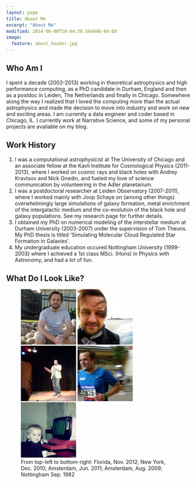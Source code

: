 ```yaml
---
layout: page
title: About Me
excerpt: "About Me"
modified: 2014-08-08T19:44:38.564948-04:00
image:
  feature: about_header.jpg
---
```


## Who Am I

I spent a decade (2003-2013) working in theoretical astrophysics and high performance computing, as a PhD candidate in Durham, England and then as a postdoc in Leiden, The Netherlands and finally in Chicago. Somewhere along the way I realized that I loved the computing more than the actual astrophysics and made the decision to move into industry and work on new and exciting areas. I am currently a data engineer and coder based in Chicago, IL. I currently work at Narrative Science, and some of my personal projects are available on my blog.

## Work History

<ol>
  <li>I was a computational astrophysicist at The University of Chicago and an associate fellow at the Kavli Institute for Cosmological Physics (2011-2013), where I worked on cosmic rays and black holes with Andrey Kravtsov and Nick Gnedin, and fueled my love of science communication by volunteering in the Adler planetarium.</li>

  <li>I was a postdoctoral researcher at Leiden Observatory (2007-2011), where I worked mainly with Joop Schaye on (among other things) overwhelmingly large simulations of galaxy formation, metal enrichment of the intergalactic medium and the co-evolution of the black hole and galaxy populations. See my research page for further details.</li>

  <li>I obtained my PhD on numerical modeling of the interstellar medium at Durham University (2003-2007) under the supervision of Tom Theuns. My PhD thesis is titled 'Simulating Molecular Cloud Regulated Star Formation in Galaxies'.</li>

  <li>My undergraduate education occured Nottingham University (1999-2003) where I achieved a 1st class MSci. (Hons) in Physics with Astronomy, and had a lot of fun.</li>
</ol>

## What Do I Look Like?

<figure class="third">
  <a href="../images/craigfl.jpg"><img src="../images/craigfl-150x150.jpg" alt="image"></a>
  <a href="../images/craigny.jpg"><img src="../images/craigny-150x150.jpg" alt="image"></a>
  <a href="../images/craigams2.jpg"><img src="../images/craigams2-150x150.jpg" alt="image"></a>
  <a href="../images/craigams.jpg"><img src="../images/craigams-150x150.jpg" alt="image"></a>
  <a href="../images/craignot.jpg"><img src="../images/craignot-150x150.jpg" alt="image"></a>
<figcaption>From top-left to bottom-right: Florida, Nov. 2012; New York, Dec. 2010; Amsterdam, Jun. 2011; Amsterdam, Aug. 2009; Nottingham Sep. 1982</figcaption>
</figure>
